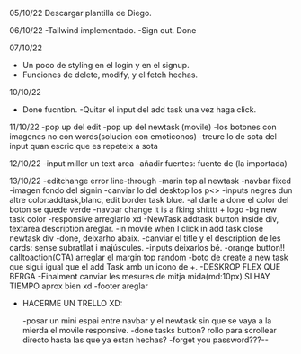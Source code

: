 05/10/22
Descargar plantilla de Diego.

06/10/22
-Tailwind implementado.
-Sign out. Done

07/10/22

- Un poco de styling en el login y en el signup.
- Funciones de delete, modify, y el fetch hechas.

10/10/22

- Done fucntion.
  -Quitar el input del add task una vez haga click.

11/10/22
-pop up del edit
-pop up del newtask (movile)
-los botones con imagenes no con words(solucion con emoticonos)
-treure lo de sota del input quan escric que es repeteix a sota

12/10/22
-input millor un text area
-añadir fuentes: fuente de (la importada)

13/10/22
-editchange error line-through
-marin top al newtask
-navbar fixed
-imagen fondo del signin
-canviar lo del desktop los p<>
-inputs negres dun altre color:addtask,blanc, edit border task blue.
-al darle a done el color del boton se quede verde
-navbar change it is a fking shitttt + logo
-bg new task color
-responsive arreglarlo xd
-NewTask addtask button inside div, textarea description areglar.
-in movile when I click in add task close newtask div
-done, deixarho abaix.
-canviar el title y el description de les cards: sense subratllat i majúscules.
-inputs deixarlos bé.
-orange button!! calltoaction(CTA) arreglar el margin top random
-boto de create a new task que sigui igual que el add Task amb un icono de +.
-DESKROP FLEX QUE BERGA
-Finalment canviar les mesures de mitja mida(md:10px) SI HAY TIEMPO aprox bien xd
-footer areglar

- HACERME UN TRELLO XD:

  -posar un mini espai entre navbar y el newtask sin que se vaya a la mierda el movile responsive.
  -done tasks button? rollo para scrollear directo hasta las que ya estan hechas?
  -forget you password???--
